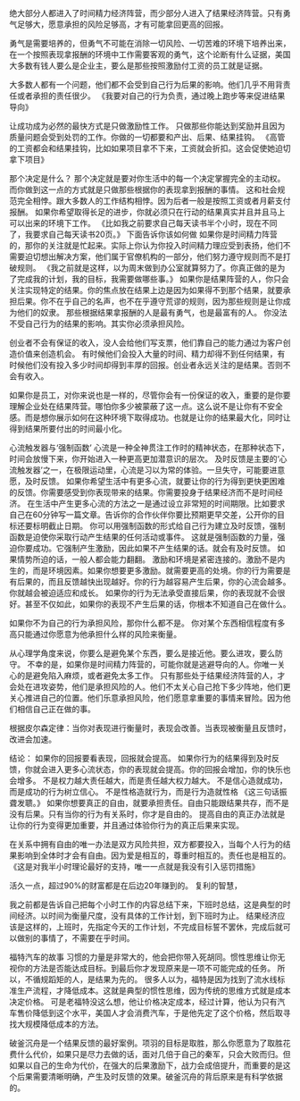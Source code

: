 绝大部分人都进入了时间精力经济阵营，而少部分人进入了结果经济阵营。只有勇气足够大，愿意承担的风险足够高，才有可能拿回更高的回报。

勇气是需要培养的，但勇气不可能在消除一切风险、一切苦难的环境下培养出来，在一个按照表现拿报酬的环境中工作需要客观的勇气，这个论断有什么证据，美国大多数有钱人要么是企业主，要么是那些按照激励付工资的员工就是证据。

大多数人都有一个问题，他们都不会受到自己行为后果的影响。他们几乎不用背责任或者承担的责任很少。
《我要对自己的行为负责，通过晚上跑步等来促进结果导向》

让成功成为必然的最快方式是只做激励性工作。
只做那些你能达到奖励并且因为质量问题会受到处罚的工作。你做的一切都要和产出、后果、结果挂钩。
《高管的工资都会和结果挂钩，比如如果项目拿不下来，工资就会折扣。这会促使她迫切拿下项目》

那个决定是什么？
那个决定就是要对你生活中的每一个决定掌握完全的主动权。而你做到这一点的方式就是只做那些根据你的表现拿到报酬的事情。
这和社会规范完全相悖。跟大多数人的工作结构相悖。因为后者一般是按照工资或者月薪支付报酬。
如果你希望取得长足的进步，你就必须只在行动的结果真实并且并且马上可以出来的环境下工作。
《比如我之前要求自己每天读书半个小时，现在不同了，我要求自己每天读书20页。》
下面告诉你该如何做
如果你是时间精力阵营的，那你的关注就是忙起来。实际上你认为你投入时间精力理应受到表扬，他们不需要迫切想出解决方案，他们属于官僚机构的一部分，他们努力遵守规则而不是打破规则。
《我之前就是这样，以为周末做到办公室就算努力了。你真正做的是为了完成我的计划，我的目标，我需要做哪些事。》
如果你是结果阵营的人，你只会关注实现特定的结果。你的焦点放在结果上边是因为如果得不到那个结果，就要承担后果。你不在乎自己的名声，也不在乎遵守荒谬的规则，因为那些规则是让你成为他们的奴隶。
那些根据结果拿报酬的人是最有勇气，也是最富有的人。
你没法不受自己行为的结果的影响。其实你必须承担风险。

创业者不会有保证的收入，没人会给他们写支票，他们靠自己的能力通过为客户创造价值来创造机会。
有时候他们会投入大量的时间、精力却得不到任何结果，有时候他们没有投入多少时间却得到丰厚的回报。创业者永远关注的是结果。否则不会有收入。

如果你是员工，对你来说也是一样的，尽管你会有一份保证的收入，重要的是你要理解企业处在结果阵营。哪怕你多少被蒙蔽了这一点。这么说不是让你有不安全感。而是想你展示如何在这种环境下取得成功。也就是让你的结果最大化，同时让得到结果所要付出的时间最小化。

心流触发器与‘强制函数’
心流是一种全神贯注工作时的精神状态，在那种状态下，时间会放慢下来，你开始进入一种更高更加潜意识的层次。
及时反馈是主要的‘心流触发器’之一，在极限运动里，心流是习以为常的体验。一旦失守，可能要进意愿，及时反馈。
如果你希望生活中有更多心流，就要让你的行为得到更快更困难的反馈。你需要感受到你表现带来的结果。你需要投身于结果经济而不是时间经济。
在生活中产生更多心流的方法之一是通过设立非常短的时间期限。比如要求自己在60分钟写一篇文章。告诉你的合作伙伴你要比预期更早交差，公开你的目标还要标明截止日期。
你可以用强制函数的形式给自己行为建立及时反馈，强制函数是迫使你采取行动产生结果的任何活动或事件。
这就是强制函数的力量，强迫你要成功。它强制产生激励，因此如果不产生结果的话。就会有及时反馈。
如果情势所迫的话，一般人都会能力翻翻。
激励和环境是紧密连接的。激励不是内生的，而是环境因素。如果你想要更多激励。就需要更高的处境。你的行为需要是有后果的，而且反馈越快出现越好。你的行为越容易产生后果，你的心流会越多。你就越会被迫适应和成长。
如果你的行为无法承受直接后果，你的表现就不会很好。甚至不仅如此，如果你的表现不产生后果的话，你根本不知道自己在做什么。

如果你不为自己的行为承担风险，那你什么都不是。
你对某个东西相信程度有多高只能通过你愿意为他承担什么样的风险来衡量。

从心理学角度来说，你要么是避免某个东西，要么是接近他。要么进攻，要么防守。
不幸的是，如果你是时间精力阵营的，可能你就是逃避导向的人。你唯一关心的是避免陷入麻烦，或者避免太多工作。
只有那些处于结果经济阵营的人，才会处在进攻姿势，他们是承担风险的人。他们不太关心自己抢下多少阵地，他们更关心推进自己的位置。他们乐意承担风险，他们愿意拿重要的事情来冒险。因为他们相信自己正在做的事。

根据皮尔森定律：当你对表现进行衡量时，表现会改善。当表现被衡量且反馈时，改进会加速。

结论：
如果你的回报要看表现，回报就会提高。
如果你行为的结果得到及时反馈，你就会进入更多心流状态，你的表现就会提高。你的回报会增加，你的快乐也会增多。
不是权力越大责任越大，而是责任越大权力越大。
不是信心造就成功，而是成功的行为树立信心。
不是性格造就行为，而是行为造就性格
《这三句话振聋发聩。》
如果你想要真正的自由，就要承担责任。自由只能跟结果共存，而不是没有后果。只有当你的行为有关系时，你才是自由的。
提高自由的真正办法就是让你的行为变得更加重要，并且通过体验你行为的真正后果来实现。

在关系中拥有自由的唯一办法是双方风险共担，双方都要投入，当每个人行为的结果影响到全体时才会有自由。因为爱是相互的，尊重时相互的。责任也是相互的。
《这是对我半小时理论最好的支持，唯一一点就是我没有引入惩罚措施》

活久一点，超过90%的财富都是在后边20年赚到的。  复利的智慧，



我之前都是告诉自己把每个小时工作的内容总结下来，下班时总结，这是典型的时间经济。以时间为衡量尺度，没有具体的工作计划，到下班时为止。
结果经济应该是这样的，上班时，先指定今天的工作计划，不完成目标誓不罢休，完成后就可以做别的事情了，不需要在乎时间。

福特汽车的故事
习惯的力量是非常大的，他会把你带入死胡同。惯性思维让你无视你的方法是否能达成目标。到最后你才发现原来是一项不可能完成的任务。
所以，不循规蹈矩的人，是结果为先的。
很多人以为，福特是因为找到了流水线标准生产流程，才降低成本。这就是典型的惯性思维，因为传统的思维方式就是成本决定价格。
可是老福特没这么想，他让价格决定成本，经过计算，他认为只有汽车售价降低到这个水平，美国人才会消费汽车，于是他先定了这个价格，然后取寻找大规模降低成本的方法。

破釜沉舟是一个结果反馈的最好案例。项羽的目标是取胜，那么你愿意为了取胜花费什么代价，如果只是尽力去做的话，面对几倍于自己的秦军，只会大败而归。但如果以自己的生命为代价，在强大的后果激励下，战力会成倍提升，而重要的是这个后果需要清晰明确，产生及时反馈的效果。破釜沉舟的背后原来是有科学依据的。



